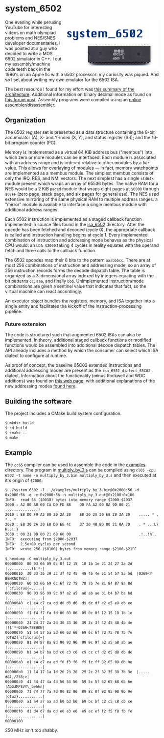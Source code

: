 # system_6502

<img align="right" src="./assets/project_icon.png"/>

One evening while perusing YouTube for interesting videos on math olympiad problems and NES/SNES developer documentaries, I was pointed at a guy who decided to write a MOS 6502 simulator in C++.  I cut my assembly/machine code teeth back in the 1990's on an Apple IIc with a 6502 processor:  my curiosity was piqued.  And so I set about writing my own emulator for the 6502 ISA.

The best resource I found for my effort was [this summary of the architecture](https://www.masswerk.at/6502/6502_instruction_set.html).  Additional information on binary decimal mode as found on [this forum post](https://stackoverflow.com/questions/29193303/6502-emulation-proper-way-to-implement-adc-and-sbc).  Assembly programs were compiled using an [online assembler/disassembler](http://skilldrick.github.io/easy6502/).

## Organization

The 6502 register set is presented as a data structure containing the 8-bit accumulator (A), X- and Y-index (X, Y), and status register (SR); and the 16-bit program counter (PC).

Memory is implemented as a virtual 64 KiB address bus ("membus") into which zero or more modules can be interfaced.  Each module is associated with an address range and is ordered relative to other modules by a *tier* value.  This allows for overlaying of modules — in fact, memory watchpoints are implemented as a membus module.  The simplest membus consists of only the IRQ, RES, and NMI vectors.  The next simplest has a single `std64k` module present which wraps an array of 65536 bytes.  The native RAM for a NES would be a 2 KiB `paged` module that wraps eight pages at `$0000` through `$07FF` (zero page, stack page, and six pages for general use).  The NES used extensive mirroring of the same physical RAM to multiple address ranges:  a "mirror" module is available to interface a single membus module with additional address ranges.

Each 6502 instruction is implemented as a staged callback function implemented in source files found in the [isa_6502](isa_6502/) directory.  After the opcode has been fetched and decoded (cycle 0), the appropriate callback is called and instruction handling begins at cycle 1.  Every implemented combination of instruction and addressing mode behaves as the physical CPU would:  an `LDA $2000` taking 4 cycles in reality equates with the operand fetch and three calls to the callback function.

The 6502 opcodes map their 8 bits to the pattern `aaabbbcc`.  There are at most 256 combinations of instruction and addressing mode, so an array of 256 instruction records forms the decode dispatch table.  The table is organized as a 3-dimensional array indexed by integers equating with the bit patterns `cc`, `aaa`, and finally `bbb`.  Unimplemented instruction/mode combinations are given a sentinel value that indicates that fact, so the virtual machine can react accordingly.

An executor object bundles the registers, memory, and ISA together into a single entity and facilitates the kickoff of the instruction-processing pipeline.

### Future extension

The code is structured such that augmented 6502 ISAs can also be implemented.  In theory, additional staged callback functions or modified functions would be assembled into additional decode dispatch tables.  The API already includes a method by which the consumer can select which ISA dialect to configure at runtime.

As proof of concept, the baseline 65C02 extended instructions and additional addressing modes are present as the `isa_6502_dialect_65C02` dialect.  Information about the functionality (minus Rockwell and WDC additions) was found on [this web page](isa_6502_dialect_65C02), with additional explanations of the new addressing modes [found here](http://www.6502.org/users/obelisk/65C02/addressing.html).


## Building the software

The project includes a CMake build system configuration.

```
$ mkdir build
$ cd build
$ cmake ..
$ make
```

## Example

The `cc65` compiler can be used to assemble the code in the [examples](./examples) directory.  The program in [multiply_by_3.s](./examples/multiply_by_3.s) can be compiled using `cl65 -cpu 6502 -t none -o multiply_by_3.bin multiply_by_3.s` and then executed at it's origin of `$2000`:

```
$ ./system_6502 -l ../examples/multiply_by_3.bin@0x2000:56 -d 0x2000:56 -q -x 0x2000:56 -s multiply_by_3.out@0x2100:0x100
INFO:  read 56 ($0038) bytes into memory range $2000-$2037
2000 : A2 00 A0 00 CA D0 FD 88    D0 FA A2 00 8A 9D 00 21    ...............!
2010 : E8 D0 F9 A2 00 20 2A 20    E8 20 2A 20 E8 20 2A 20    ..... * . * . * 
2020 : E8 20 2A 20 E8 D0 EE 4C    37 20 48 BD 00 21 0A 7D    . * ...L7 H..!.}
2030 : 00 21 9D 00 21 68 60 00                               .!..!h`.
INFO:  executing from $2000-$2037
INFO:  2.5e+08 cycles per second
INFO:  wrote 256 ($0100) bytes from memory range $2100-$21FF

$ hexdump -C multiply_by_3.out
00000000  00 03 06 09 0c 0f 12 15  18 1b 1e 21 24 27 2a 2d  |...........!$'*-|
00000010  30 33 36 39 3c 3f 42 45  48 4b 4e 51 54 57 5a 5d  |0369<?BEHKNQTWZ]|
00000020  60 63 66 69 6c 6f 72 75  78 7b 7e 81 84 87 8a 8d  |`cfilorux{~.....|
00000030  90 93 96 99 9c 9f a2 a5  a8 ab ae b1 b4 b7 ba bd  |................|
00000040  c1 c4 c7 ca cd d0 d3 d6  d9 dc df e2 e5 e8 eb ee  |................|
00000050  f1 f4 f7 fa fd 00 03 06  09 0c 0f 12 15 18 1b 1e  |................|
00000060  21 24 27 2a 2d 30 33 36  39 3c 3f 42 45 48 4b 4e  |!$'*-0369<?BEHKN|
00000070  51 54 57 5a 5d 60 63 66  69 6c 6f 72 75 78 7b 7e  |QTWZ]`cfilorux{~|
00000080  81 84 87 8a 8d 90 93 96  99 9c 9f a2 a5 a8 ab ae  |................|
00000090  b1 b4 b7 ba bd c0 c3 c6  c9 cc cf d2 d5 d8 db de  |................|
000000a0  e1 e4 e7 ea ed f0 f3 f6  f9 fc ff 02 05 08 0b 0e  |................|
000000b0  11 14 17 1a 1d 20 23 26  29 2c 2f 32 35 38 3b 3e  |..... #&),/258;>|
000000c0  41 44 47 4a 4d 50 53 56  59 5c 5f 62 65 68 6b 6e  |ADGJMPSVY\_behkn|
000000d0  71 74 77 7a 7d 80 83 86  89 8c 8f 92 95 98 9b 9e  |qtwz}...........|
000000e0  a1 a4 a7 aa ad b0 b3 b6  b9 bc bf c2 c5 c8 cb ce  |................|
000000f0  d1 d4 d7 da dd e0 e3 e6  e9 ec ef f2 f5 f8 fb fe  |................|
00000100
```

250 MHz isn't too shabby.
